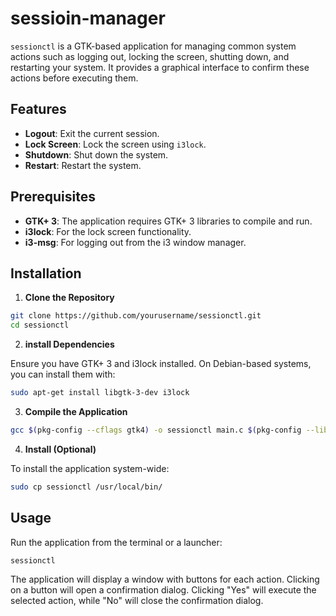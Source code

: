# sessioin-manager

`sessionctl` is a GTK-based application for managing common system actions such as logging out, locking the screen, shutting down, and restarting your system. It provides a graphical interface to confirm these actions before executing them.

## Features

- **Logout**: Exit the current session.
- **Lock Screen**: Lock the screen using `i3lock`.
- **Shutdown**: Shut down the system.
- **Restart**: Restart the system.

## Prerequisites

- **GTK+ 3**: The application requires GTK+ 3 libraries to compile and run.
- **i3lock**: For the lock screen functionality.
- **i3-msg**: For logging out from the i3 window manager.

## Installation

1. **Clone the Repository**

```bash
git clone https://github.com/yourusername/sessionctl.git
cd sessionctl
```

2. **install Dependencies**

Ensure you have GTK+ 3 and i3lock installed. On Debian-based systems, you can install them with:

```bash
sudo apt-get install libgtk-3-dev i3lock
```

3. **Compile the Application**

```bash
gcc $(pkg-config --cflags gtk4) -o sessionctl main.c $(pkg-config --libs gtk4)
```

4. **Install (Optional)**

To install the application system-wide:

```bash
sudo cp sessionctl /usr/local/bin/
```

## Usage
Run the application from the terminal or a launcher:

```bash
sessionctl
```
The application will display a window with buttons for each action. Clicking on a button will open a confirmation dialog. Clicking "Yes" will execute the selected action, while "No" will close the confirmation dialog.

